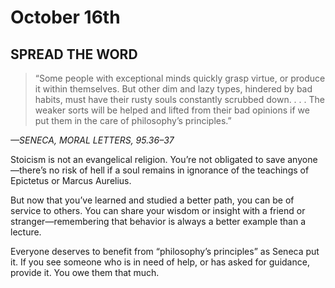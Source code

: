 # October 16th
## SPREAD THE WORD

> “Some people with exceptional minds quickly grasp virtue, or produce it within themselves. But other dim and lazy types, hindered by bad habits, must have their rusty souls constantly scrubbed down. . . . The weaker sorts will be helped and lifted from their bad opinions if we put them in the care of philosophy’s principles.”

*—SENECA, MORAL LETTERS, 95.36–37*

Stoicism is not an evangelical religion. You’re not obligated to save anyone—there’s no risk of hell if a soul remains in ignorance of the teachings of Epictetus or Marcus Aurelius.

But now that you’ve learned and studied a better path, you can be of service to others. You can share your wisdom or insight with a friend or stranger—remembering that behavior is always a better example than a lecture.

Everyone deserves to benefit from “philosophy’s principles” as Seneca put it. If you see someone who is in need of help, or has asked for guidance, provide it. You owe them that much.


